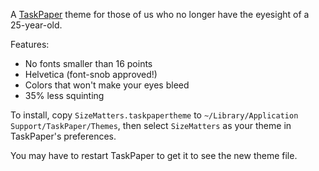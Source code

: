 A [TaskPaper][] theme for those of us who no longer have the eyesight of
a 25-year-old.

[taskpaper]: http://itunes.apple.com/us/app/taskpaper/id424281111?mt=12

Features:

* No fonts smaller than 16 points
* Helvetica (font-snob approved!)
* Colors that won't make your eyes bleed
* 35% less squinting

To install, copy `SizeMatters.taskpapertheme` to
`~/Library/Application Support/TaskPaper/Themes`, then select `SizeMatters`
as your theme in TaskPaper's preferences.

You may have to restart TaskPaper to get it to see the new theme file.

